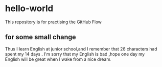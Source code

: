 # hello-world
This repository is for practising the GitHub Flow
## for some small change
Thus I learn English at junior school,and I remember that 26 characters had spent my 14 days . I'm sorry that my English is bad ,hope one day my English will be great when I wake from a nice dream.
